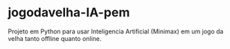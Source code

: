 # jogodavelha-IA-pem
Projeto em Python para usar Inteligencia Artificial (Minimax) em um jogo da velha tanto offline quanto online.
